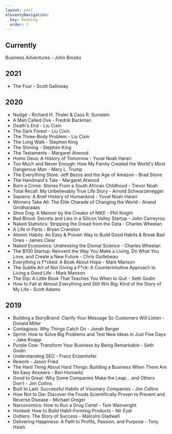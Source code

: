 ```yaml
---
layout: post
eleventyNavigation:
  key: Reading
  order: 3
---
```


## Currently

Business Adventures - John Brooks

## 2021

- The Four - Scott Galloway

## 2020

- Nudge - Richard H. Thaler & Cass R. Sunstein
- A Man Called Ove - Fredrik Backman
- Death's End - Liu Cixin
- The Dark Forest - Liu Cixin
- The Three-Body Problem - Liu Cixin
- The Long Walk - Stephen King
- The Shining - Stephen King
- The Testaments - Margaret Atwood
- Homo Deus: A History of Tomorrow - Yuval Noah Harari
- Too Much and Never Enough: How My Family Created the World's Most Dangerous Man - Mary L. Trump
- The Everything Store: Jeff Bezos and the Age of Amazon - Brad Stone
- The Handmaid's Tale - Margaret Atwood
- Born a Crime: Stories From a South African Childhood - Trevor Noah
- Total Recall: My Unbelievably True Life Story - Arnold Schwarzenegger
- Sapiens: A Brief History of Humankind - Yuval Noah Harari
- Winners Take All: The Elite Charade of Changing the World - Anand Giridharadas
- Shoe Dog: A Memoir by the Creator of NIKE - Phil Knight
- Bad Blood: Secrets and Lies in a Silicon Valley Startup - John Carreyrou
- Naked Statistics: Stripping the Dread from the Data - Charles Wheelan
- A Life in Parts - Bryan Cranston
- Atomic Habits: An Easy & Proven Way to Build Good Habits & Break Bad Ones - James Clear
- Naked Economics: Undressing the Dismal Science - Charles Wheelan
- The \$100 Startup: Reinvent the Way You Make a Living, Do What You Love, and Create a New Future - Chris Guillebeau
- Everything is F\*cked: A Book About Hope - Mark Manson
- The Subtle Art of Not Giving a F\*ck: A Counterintuitive Approach to Living a Good Life - Mark Manson
- The Dip: A Little Book That Teaches You When to Quit - Seth Godin
- How to Fail at Almost Everything and Still Win Big: Kind of the Story of My Life - Scott Adams

## 2019

- Building a StoryBrand: Clarify Your Message So Customers Will Listen - Donald Miller
- Contagious: Why Things Catch On - Jonah Berger
- Sprint: How to Solve Big Problems and Test New Ideas in Just Five Days - Jake Knapp
- Purple Cow: Transform Your Business by Being Remarkable - Seth Godin
- Understanding SEO - Franz Enzenhofer
- Rework - Jason Fried
- The Hard Thing About Hard Things: Building a Business When There Are No Easy Answers - Ben Horowitz
- Good to Great: Why Some Companies Make the Leap... and Others Don't - Jim Collins
- Built to Last: Successful Habits of Visionary Companies - Jim Collins
- How Not to Die: Discover the Foods Scientifically Proven to Prevent and Reverse Disease - Michael Greger
- Narconomics: How to Run a Drug Cartel - Tom Wainwright
- Hooked: How to Build Habit-Forming Products - Nir Eyal
- Outliers: The Story of Success - Malcolm Gladwell
- Delivering Happiness: A Path to Profits, Passion, and Purpose - Tony Hsieh

